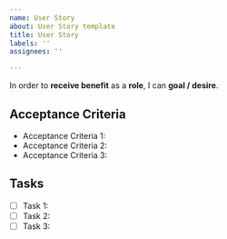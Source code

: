 ```yaml
---
name: User Story
about: User Story template
title: User Story
labels: ''
assignees: ''

---
```


In order to **receive benefit** as a **role**, I can **goal / desire**.

## Acceptance Criteria
- Acceptance Criteria 1: 
- Acceptance Criteria 2: 
- Acceptance Criteria 3: 

## Tasks
- [ ] Task 1: 
- [ ] Task 2: 
- [ ] Task 3:
